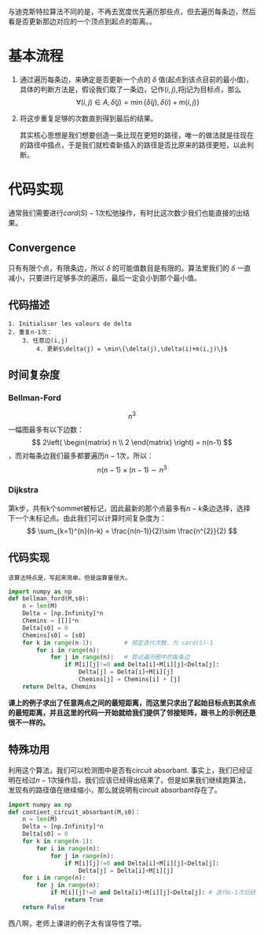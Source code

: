 与迪克斯特拉算法不同的是，不再去宽度优先遍历那些点，但去遍历每条边，然后看是否更新那边对应的一个顶点到起点的距离。。

# 基本流程
1. 通过遍历每条边，来确定是否更新一个点的 $\delta$ 值(起点到该点目前的最小值)，具体的判断方法是，假设我们取了一条边，记作$(i,j)$,将j记为目标点，那么
$$
\forall (i,j)\in A,\delta(j) = \min\{\delta(j),\delta(i)+m(i,j)\}
$$
2. 将这步重复足够的次数直到得到最后的结果。

	其实核心思想是我们想要创造一条比现在更短的路径，唯一的做法就是往现在的路径中插点，于是我们就检查新插入的路径是否比原来的路径更短，以此判断。

# 代码实现
通常我们需要进行$card(S)-1$次松弛操作，有时比这次数少我们也能直接的出结果。

## Convergence
只有有限个点，有限条边，所以 $\delta$ 的可能值数目是有限的。算法里我们的 $\delta$ 一直减小，只要进行足够多次的遍历，最后一定会小到那个最小值。

## 代码描述
```
1. Initialiser les valeurs de delta
2. 重复n-1次：
	3. 任意边(i,j)
		4. 更新$\delta(j) = \min\{\delta(j),\delta(i)+m(i,j)\}$
```

## 时间复杂度
### Bellman-Ford
$$
n^{3}
$$
一幅图最多有以下边数：
$$
2\left(
\begin{matrix}
n \\
2
\end{matrix}
\right) = n(n-1)
$$
，而对每条边我们最多都要遍历$n-1$次，所以：
$$
n(n-1)\times (n-1) \sim n^{3}
$$

### Dijkstra
第k步，共有k个sommet被标记，因此最新的那个点最多有$n-k$条边选择，选择下一个未标记点。由此我们可以计算时间复杂度为：
$$
\sum_{k=1}^{n}(n-k) = \frac{n(n-1)}{2}\sim \frac{n^{2}}{2}
$$
## 代码实现
	该算法特点是，写起来简单。但是运算量很大。
```python
import numpy as np
def bellman_ford(M,s0):
	n = len(M)
	Delta = [np.Infinity]*n
	Chemins = [[]]*n
	Delta[s0] = 0
	Chemins[s0] = [s0]
	for k in range(n-1):		 # 规定迭代次数，为 card(S)-1
		for i in range(n):
			for j in range(n):	 # 尝试遍历图中的每条边
				if M[i][j]!=0 and Delta[i]+M[i][j]<Delta[j]:
					Delta[j] = Delta[i]+M[i][j]
					Chemins[j] = Chemins[i] + [j]
	return Delta, Chemins
```
**课上的例子求出了任意两点之间的最短距离，而这里只求出了起始目标点到其余点的最短距离，并且这里的代码一开始就给我们提供了邻接矩阵，跟书上的示例还是很不一样的。**
## 特殊功用
利用这个算法，我们可以检测图中是否有circuit absorbant.
事实上，我们已经证明在经过$n-1$次操作后，我们应该已经得出结果了。但是如果我们继续跑算法，发现有的路径值在继续缩小，那么就说明有circuit absorbant存在了。
```python
import numpy as np
def contient_circuit_absorbant(M,s0)：
	n = len(M)
	Delta = [np.Infinity]*n
	Delta[s0] = 0
	for k in range(n-1):
		for i in range(n):
			for j in range(n):
				if M[i][j]!=0 and Delta[i]+M[i][j]<Delta[j]:
					Delta[j] = Delta[i]+M[i][j]
	for i in range(n):
		for j in range(n):
			if M[i][j]!=0 and Delta[i]+M[i][j]<Delta[j]: # 迭代n-1次后结果还会变，说明有诈
				return True
	return False
```

西八啊，老师上课讲的例子太有误导性了喂。